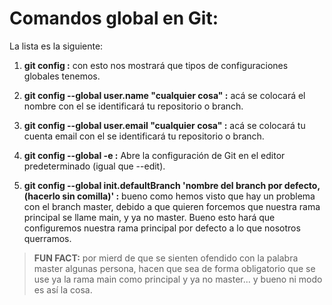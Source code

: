 # Comandos global en Git:

La lista es la siguiente:

1. **git config :** con esto nos mostrará que tipos de configuraciones globales tenemos.

2. **git config --global user.name "cualquier cosa" :** acá se colocará el nombre con el se identificará tu repositorio o branch.

3. **git config --global user.email "cualquier cosa" :** acá se colocará tu cuenta email con el se identificará tu repositorio o branch.

4. **git config --global -e :** Abre la configuración de Git en el editor predeterminado (igual que --edit).

5. **git config --global init.defaultBranch 'nombre del branch por defecto, (hacerlo sin comilla)' :** bueno como hemos visto que hay un problema con el branch master, debido a que quieren forcemos que nuestra rama principal se llame main, y ya no master. Bueno esto hará que configuremos nuestra rama principal por defecto a lo que nosotros querramos.

> **FUN FACT:** por mierd de que se sienten ofendido con la palabra master algunas persona, hacen que sea de forma obligatorio que se use ya la rama main como principal y ya no master... y bueno ni modo es así la cosa.






